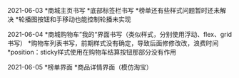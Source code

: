2021-06-03
*商城主页书写
*底部标签栏书写
*榜单还有些样式问题暂时还未解决
*轮播图按钮和手移动也能控制轮播未实现

2021-06-04
*商城购物车”我的“界面书写（类似样式，分别使用浮动、flex、grid书写）
*购物车列表书写，前期样式没有确定，导致后面修修改改，浪费时间
*position：sticky样式使用在购物车结算按钮那部分没有作用

2021-06-05
*榜单界面
*商品详情界面（模仿淘宝）
